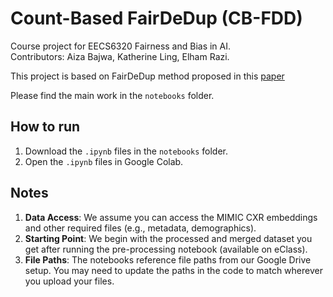 # Count-Based FairDeDup (CB-FDD)

Course project for EECS6320 Fairness and Bias in AI.   
Contributors: Aiza Bajwa, Katherine Ling, Elham Razi.  

This project is based on FairDeDup method proposed in this <a href="https://arxiv.org/abs/2404.16123">paper</a>

Please find the main work in the `notebooks` folder.

## How to run
1. Download the `.ipynb` files in the `notebooks` folder.
2. Open the `.ipynb` files in Google Colab.

## Notes
1. **Data Access**: We assume you can access the MIMIC CXR embeddings and other required files (e.g., metadata, demographics).
2. **Starting Point**: We begin with the processed and merged dataset you get after running the pre-processing notebook (available on eClass).
3. **File Paths**: The notebooks reference file paths from our Google Drive setup. You may need to update the paths in the code to match wherever you upload your files.
